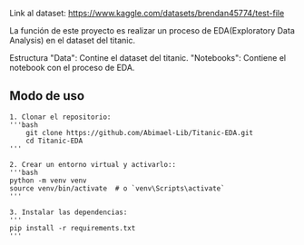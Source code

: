 

Link al dataset: https://www.kaggle.com/datasets/brendan45774/test-file


La función de este proyecto es realizar un proceso de EDA(Exploratory Data Analysis) en el dataset del titanic.

Estructura
    "Data":  Contine el dataset del titanic.
    "Notebooks": Contiene el notebook con el proceso de EDA.



## Modo de uso
    1. Clonar el repositorio: 
    '''bash
        git clone https://github.com/Abimael-Lib/Titanic-EDA.git
        cd Titanic-EDA
    '''

    2. Crear un entorno virtual y activarlo::
    '''bash
    python -m venv venv
    source venv/bin/activate  # o `venv\Scripts\activate` 
    '''

    3. Instalar las dependencias:
    '''
    pip install -r requirements.txt
    '''